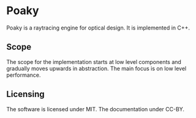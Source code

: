 # Poaky
Poaky is a raytracing engine for optical design. It is implemented
in C++.

## Scope
The scope for the implementation starts at low level components and gradually
moves upwards in abstraction. The main focus is on low level performance.

## Licensing
The software is licensed under MIT. The documentation under CC-BY.
